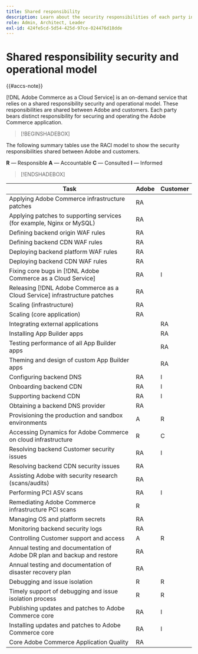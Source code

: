 ```yaml
---
title: Shared responsibility
description: Learn about the security responsibilities of each party involved in your [!DNL Adobe Commerce as a Cloud Service] project.
role: Admin, Architect, Leader
exl-id: 424fe5cd-5d54-425d-97ce-024476d18dde
---
```

# Shared responsibility security and operational model

{{#accs-note}}

[!DNL Adobe Commerce as a Cloud Service] is an on-demand service that relies on a shared responsibility security and operational model. These responsibilities are shared between Adobe and customers. Each party bears distinct responsibility for securing and operating the Adobe Commerce application.  

>[!BEGINSHADEBOX]

The following summary tables use the RACI model to show the security responsibilities shared between Adobe and customers.

**R** — Responsible
**A** — Accountable
**C** — Consulted
**I** — Informed

>[!ENDSHADEBOX]

| Task | Adobe | Customer |
| --- | --- | --- |
| Applying Adobe Commerce infrastructure patches | RA | |
| Applying patches to supporting services (for example, Nginx or MySQL) | RA | |
| Defining backend origin WAF rules | RA | |
| Defining backend CDN WAF rules | RA | |
| Deploying backend platform WAF rules | RA | |
| Deploying backend CDN WAF rules | RA | |
| Fixing core bugs in [!DNL Adobe Commerce as a Cloud Service] | RA | I |
| Releasing [!DNL Adobe Commerce as a Cloud Service] infrastructure patches | RA | |
| Scaling (infrastructure) | RA | |
| Scaling (core application) | RA | |
| Integrating external applications | | RA |
| Installing App Builder apps | | RA |
| Testing performance of all App Builder apps | | RA |
| Theming and design of custom App Builder apps | | RA |
| Configuring backend DNS | RA | I |
| Onboarding backend CDN | RA | I |
| Supporting backend CDN | RA | I |
| Obtaining a backend DNS provider | RA | |
| Provisioning the production and sandbox environments | A | R |
| Accessing Dynamics for Adobe Commerce on cloud infrastructure | R | C |
| Resolving backend Customer security issues | RA | I |
| Resolving backend CDN security issues | RA | |
| Assisting Adobe with security research (scans/audits) | RA | |
| Performing PCI ASV scans | RA | I |
| Remediating Adobe Commerce infrastructure PCI scans | R | |
| Managing OS and platform secrets | RA | |
| Monitoring backend security logs | RA | |
| Controlling Customer support and access | A | R |
| Annual testing and documentation of Adobe DR plan and backup and restore | RA | |
| Annual testing and documentation of disaster recovery plan | RA | |
| Debugging and issue isolation | R | R |
| Timely support of debugging and issue isolation process | R | R |
| Publishing updates and patches to Adobe Commerce core | RA | I |
| Installing updates and patches to Adobe Commerce core | RA | I |
| Core Adobe Commerce Application Quality | RA | |
